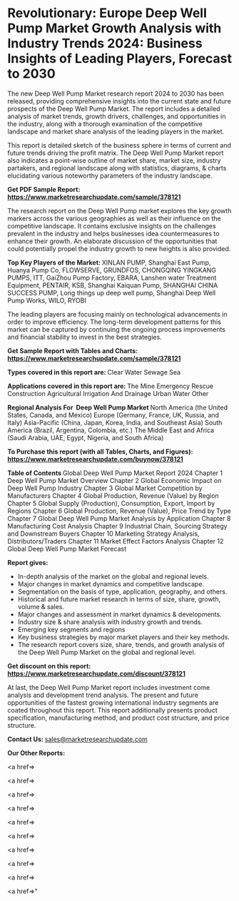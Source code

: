 # Revolutionary: Europe Deep Well Pump Market Growth Analysis with Industry Trends 2024: Business Insights of Leading Players, Forecast to 2030

The new Deep Well Pump Market research report 2024 to 2030 has been released, providing comprehensive insights into the current state and future prospects of the Deep Well Pump Market. The report includes a detailed analysis of market trends, growth drivers, challenges, and opportunities in the industry, along with a thorough examination of the competitive landscape and market share analysis of the leading players in the market.

This report is detailed sketch of the business sphere in terms of current and future trends driving the profit matrix. The Deep Well Pump Market report also indicates a point-wise outline of market share, market size, industry partakers, and regional landscape along with statistics, diagrams, &amp; charts elucidating various noteworthy parameters of the industry landscape.

<strong><b>Get PDF Sample Report: <a href=https://www.marketresearchupdate.com/sample/378121>https://www.marketresearchupdate.com/sample/378121</a></b></strong>

The research report on the Deep Well Pump market explores the key growth markers across the various geographies as well as their influence on the competitive landscape. It contains exclusive insights on the challenges prevalent in the industry and helps businesses idea countermeasures to enhance their growth. An elaborate discussion of the opportunities that could potentially propel the industry growth to new heights is also provided.

<strong><b>Top Key Players of the Market:
</b></strong>XINLAN PUMP, Shanghai East Pump, Huanya Pump Co, FLOWSERVE, GRUNDFOS, CHONGQING YINGKANG PUMPS, ITT, GaiZhou Pump Factory, EBARA, Lanshen water Treatment Equipment, PENTAIR, KSB, Shanghai Kaiquan Pump, SHANGHAI CHINA SUCCESS PUMP, Long things up deep well pump, Shanghai Deep Well Pump Works, WILO, RYOBI<strong><b>
</b></strong>

The leading players are focusing mainly on technological advancements in order to improve efficiency. The long-term development patterns for this market can be captured by continuing the ongoing process improvements and financial stability to invest in the best strategies.

<strong><b>Get Sample Report with Tables and Charts: <a href=https://www.marketresearchupdate.com/sample/378121>https://www.marketresearchupdate.com/sample/378121</a></b></strong>

<strong><b>Types covered in this report are:
</b></strong>Clear Water
Sewage
Sea<strong><b>
</b></strong>

<strong><b>Applications covered in this report are:
</b></strong>The Mine Emergency Rescue
Construction
Agricultural Irrigation And Drainage
Urban Water
Other<strong><b>
</b></strong>

<strong><b>Regional Analysis For  Deep Well Pump Market</b></strong><strong><b>
</b></strong>North America (the United States, Canada, and Mexico)
Europe (Germany, France, UK, Russia, and Italy)
Asia-Pacific (China, Japan, Korea, India, and Southeast Asia)
South America (Brazil, Argentina, Colombia, etc.)
The Middle East and Africa (Saudi Arabia, UAE, Egypt, Nigeria, and South Africa)

<strong><b>To Purchase this report (with all Tables, Charts, and Figures): <a href=https://www.marketresearchupdate.com/buynow/378121>https://www.marketresearchupdate.com/buynow/378121</a></b></strong>

<strong><b>Table of Contents</b></strong><strong><b>
</b></strong>Global Deep Well Pump Market Report 2024
Chapter 1 Deep Well Pump Market Overview
Chapter 2 Global Economic Impact on Deep Well Pump Industry
Chapter 3 Global Market Competition by Manufacturers
Chapter 4 Global Production, Revenue (Value) by Region
Chapter 5 Global Supply (Production), Consumption, Export, Import by Regions
Chapter 6 Global Production, Revenue (Value), Price Trend by Type
Chapter 7 Global Deep Well Pump Market Analysis by Application
Chapter 8 Manufacturing Cost Analysis
Chapter 9 Industrial Chain, Sourcing Strategy and Downstream Buyers
Chapter 10 Marketing Strategy Analysis, Distributors/Traders
Chapter 11 Market Effect Factors Analysis
Chapter 12 Global Deep Well Pump Market Forecast

<strong><b>Report gives:</b></strong>

- In-depth analysis of the market on the global and regional levels.
- Major changes in market dynamics and competitive landscape.
- Segmentation on the basis of type, application, geography, and others.
- Historical and future market research in terms of size, share, growth, volume &amp; sales.
- Major changes and assessment in market dynamics &amp; developments.
- Industry size &amp; share analysis with industry growth and trends.
- Emerging key segments and regions
- Key business strategies by major market players and their key methods.
- The research report covers size, share, trends, and growth analysis of the Deep Well Pump Market on the global and regional level.

<strong><b>Get discount on this report: <a href=https://www.marketresearchupdate.com/discount/378121>https://www.marketresearchupdate.com/discount/378121</a></b></strong>

At last, the Deep Well Pump Market report includes investment come analysis and development trend analysis. The present and future opportunities of the fastest growing international industry segments are coated throughout this report. This report additionally presents product specification, manufacturing method, and product cost structure, and price structure.

<strong><b>Contact Us:
</b></strong>sales@marketresearchupdate.com

<strong>Our Other Reports:</strong>

<a href=></a>

<a href=></a>

<a href=></a>

<a href=></a>

<a href=></a>

<a href=></a>

<a href=></a>

<a href=></a>

<a href=></a>

<a href=></a>"
